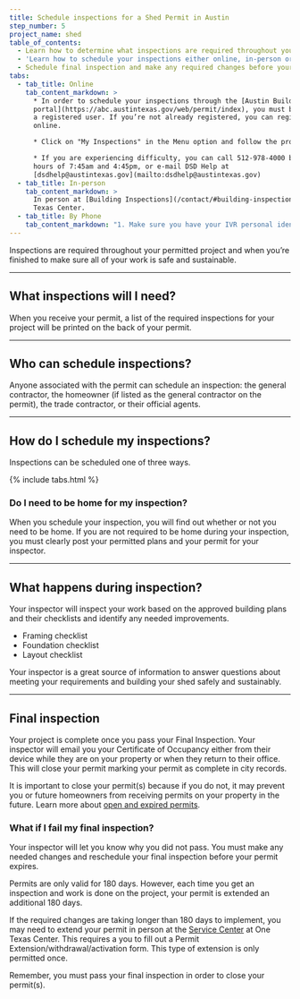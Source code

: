 ```yaml
---
title: Schedule inspections for a Shed Permit in Austin
step_number: 5
project_name: shed
table_of_contents:
  - Learn how to determine what inspections are required throughout your project.
  - 'Learn how to schedule your inspections either online, in-person or by phone.'
  - Schedule final inspection and make any required changes before your permit expires.
tabs:
  - tab_title: Online
    tab_content_markdown: >
      * In order to schedule your inspections through the [Austin Build + Connect
      portal](https://abc.austintexas.gov/web/permit/index), you must be
      a registered user. If you’re not already registered, you can register
      online.

      * Click on "My Inspections" in the Menu option and follow the prompts.

      * If you are experiencing difficulty, you can call 512-978-4000 between the
      hours of 7:45am and 4:45pm, or e-mail DSD Help at
      [dsdhelp@austintexas.gov](mailto:dsdhelp@austintexas.gov)
  - tab_title: In-person
    tab_content_markdown: >
      In person at [Building Inspections](/contact/#building-inspections) at One
      Texas Center.
  - tab_title: By Phone
    tab_content_markdown: "1. Make sure you have your IVR personal identification number (PIN). To get an IVR PIN, complete the form [Inspection Agent Letter of Authorization and Request for IVR PIN Number](http://www.austintexas.gov/sites/default/files/files/Planning/Applications_Forms/ivr-agent-authorization.pdf). You can also pick up a form at the Inspections Office on the third floor of One Texas Center, 505 Barton Springs Road, or request a form by calling (512) 978-4000. Upon completion, submit the form to the Inspections Office and a PIN number will be assigned upon submittal.\n2. Call the IVR number: (512) 480-0623.   \n3. Choose among (1) Schedule Inspections (see requirements below); (2) Obtains status on inspections, or (3) Cancel the Inspection. If a building permit has been issued, it is subject to a #100 (Pre-Construction) and #101 (Building Lay-Out) inspection. This will be displayed on the permit printout. If a standalone electrical, mechanical, or plumbing (trade) permit has been issued, it is subject to a rough and final inspection. Permits and approved plans must be on site at the time of the inspection. Inspections for Trade permits cannot be scheduled until the building permit has been issued, all fees have been paid, and required inspections (Pre-Construction and Building Layout) have been performed.   \n4. Enter your IVR PIN.\n5. Enter your ten-digit permit number.\n6. Enter the three-digit inspection code. [Click here to View Inspection Type Codes](http://austintexas.gov/sites/default/files/files/Development_Services/Inspection_Types.pdf). Note: Inspections are usually performed within 24 hours after scheduling, but an inspector's workload can delay a scheduled inspection until the next business day or 48 hours after scheduling. If you have a question about your inspection, you may contact your inspector. [Click here for a list of inspectors' names and contact information](http://austintexas.gov/sites/default/files/files/Planning/Building_Inspection/staff_contacts.pdf). Calls to an inspector may not be answered immediately because they are conducting an inspection, or driving. Please leave a voicemail with your name, phone number and address, and they will contact you.\n"
---
```



Inspections are required throughout your permitted project and when you’re finished to make sure all of your work is safe and sustainable.

---

## What inspections will I need?

When you receive your permit, a list of the required inspections for your project will be printed on the back of your permit.

---

## Who can schedule inspections?

Anyone associated with the permit can schedule an inspection: the general contractor, the homeowner (if listed as the general contractor on the permit), the trade contractor, or their official agents.

---

## How do I schedule my inspections?

Inspections can be scheduled one of three ways.

{% include tabs.html %}

### Do I need to be home for my inspection?

When you schedule your inspection, you will find out whether or not you need to be home. If you are not required to be home during your inspection, you must clearly post your permitted plans and your permit for your inspector.

---

## What happens during inspection?

Your inspector will inspect your work based on the approved building plans and their checklists and identify any needed improvements.

* Framing checklist
* Foundation checklist
* Layout checklist

Your inspector is a great source of information to answer questions about meeting your requirements and building your shed safely and sustainably.

---

## Final inspection

Your project is complete once you pass your Final Inspection. Your inspector will email you your Certificate of Occupancy either from their device while they are on your property or when they return to their office. This will close your permit marking your permit as complete in city records.

It is important to close your permit(s) because if you do not, it may prevent you or future homeowners from receiving permits on your property in the future. Learn more about [open and expired permits](/residential-toolkit/can-i-get-a-permit/).

### What if I fail my final inspection?

Your inspector will let you know why you did not pass. You must make any needed changes and reschedule your final inspection before your permit expires.

Permits are only valid for 180 days. However, each time you get an inspection and work is done on the project, your permit is extended an additional 180 days.

If the required changes are taking longer than 180 days to implement, you may need to extend your permit in person at the [Service Center](/contact/#service-center) at One Texas Center. This requires a you to fill out a Permit Extension/withdrawal/activation form. This type of extension is only permitted once.

Remember, you must pass your final inspection in order to close your permit(s).